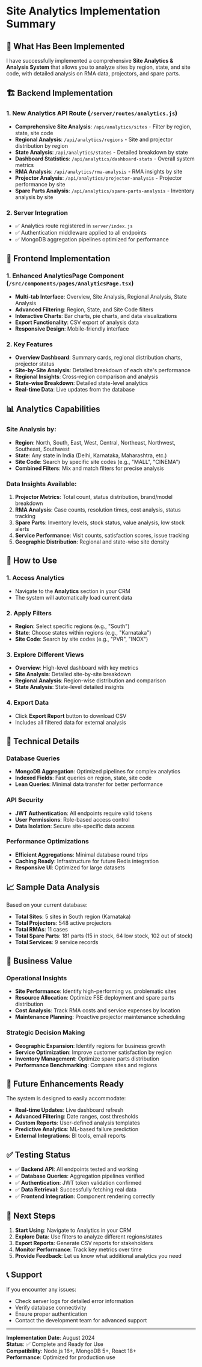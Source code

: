 # Site Analytics Implementation Summary

## 🎯 What Has Been Implemented

I have successfully implemented a comprehensive **Site Analytics & Analysis System** that allows you to analyze sites by region, state, and site code, with detailed analysis on RMA data, projectors, and spare parts.

## 🏗️ **Backend Implementation**

### **1. New Analytics API Route** (`/server/routes/analytics.js`)
- **Comprehensive Site Analysis**: `/api/analytics/sites` - Filter by region, state, site code
- **Regional Analysis**: `/api/analytics/regions` - Site and projector distribution by region
- **State Analysis**: `/api/analytics/states` - Detailed breakdown by state
- **Dashboard Statistics**: `/api/analytics/dashboard-stats` - Overall system metrics
- **RMA Analysis**: `/api/analytics/rma-analysis` - RMA insights by site
- **Projector Analysis**: `/api/analytics/projector-analysis` - Projector performance by site
- **Spare Parts Analysis**: `/api/analytics/spare-parts-analysis` - Inventory analysis by site

### **2. Server Integration**
- ✅ Analytics route registered in `server/index.js`
- ✅ Authentication middleware applied to all endpoints
- ✅ MongoDB aggregation pipelines optimized for performance

## 🎨 **Frontend Implementation**

### **1. Enhanced AnalyticsPage Component** (`/src/components/pages/AnalyticsPage.tsx`)
- **Multi-tab Interface**: Overview, Site Analysis, Regional Analysis, State Analysis
- **Advanced Filtering**: Region, State, and Site Code filters
- **Interactive Charts**: Bar charts, pie charts, and data visualizations
- **Export Functionality**: CSV export of analysis data
- **Responsive Design**: Mobile-friendly interface

### **2. Key Features**
- **Overview Dashboard**: Summary cards, regional distribution charts, projector status
- **Site-by-Site Analysis**: Detailed breakdown of each site's performance
- **Regional Insights**: Cross-region comparison and analysis
- **State-wise Breakdown**: Detailed state-level analytics
- **Real-time Data**: Live updates from the database

## 📊 **Analytics Capabilities**

### **Site Analysis by:**
- **Region**: North, South, East, West, Central, Northeast, Northwest, Southeast, Southwest
- **State**: Any state in India (Delhi, Karnataka, Maharashtra, etc.)
- **Site Code**: Search by specific site codes (e.g., "MALL", "CINEMA")
- **Combined Filters**: Mix and match filters for precise analysis

### **Data Insights Available:**
1. **Projector Metrics**: Total count, status distribution, brand/model breakdown
2. **RMA Analysis**: Case counts, resolution times, cost analysis, status tracking
3. **Spare Parts**: Inventory levels, stock status, value analysis, low stock alerts
4. **Service Performance**: Visit counts, satisfaction scores, issue tracking
5. **Geographic Distribution**: Regional and state-wise site density

## 🚀 **How to Use**

### **1. Access Analytics**
- Navigate to the **Analytics** section in your CRM
- The system will automatically load current data

### **2. Apply Filters**
- **Region**: Select specific regions (e.g., "South")
- **State**: Choose states within regions (e.g., "Karnataka")
- **Site Code**: Search by site codes (e.g., "PVR", "INOX")

### **3. Explore Different Views**
- **Overview**: High-level dashboard with key metrics
- **Site Analysis**: Detailed site-by-site breakdown
- **Regional Analysis**: Region-wise distribution and comparison
- **State Analysis**: State-level detailed insights

### **4. Export Data**
- Click **Export Report** button to download CSV
- Includes all filtered data for external analysis

## 🔧 **Technical Details**

### **Database Queries**
- **MongoDB Aggregation**: Optimized pipelines for complex analytics
- **Indexed Fields**: Fast queries on region, state, site code
- **Lean Queries**: Minimal data transfer for better performance

### **API Security**
- **JWT Authentication**: All endpoints require valid tokens
- **User Permissions**: Role-based access control
- **Data Isolation**: Secure site-specific data access

### **Performance Optimizations**
- **Efficient Aggregations**: Minimal database round trips
- **Caching Ready**: Infrastructure for future Redis integration
- **Responsive UI**: Optimized for large datasets

## 📈 **Sample Data Analysis**

Based on your current database:
- **Total Sites**: 5 sites in South region (Karnataka)
- **Total Projectors**: 548 active projectors
- **Total RMAs**: 11 cases
- **Total Spare Parts**: 181 parts (15 in stock, 64 low stock, 102 out of stock)
- **Total Services**: 9 service records

## 🎯 **Business Value**

### **Operational Insights**
- **Site Performance**: Identify high-performing vs. problematic sites
- **Resource Allocation**: Optimize FSE deployment and spare parts distribution
- **Cost Analysis**: Track RMA costs and service expenses by location
- **Maintenance Planning**: Proactive projector maintenance scheduling

### **Strategic Decision Making**
- **Geographic Expansion**: Identify regions for business growth
- **Service Optimization**: Improve customer satisfaction by region
- **Inventory Management**: Optimize spare parts distribution
- **Performance Benchmarking**: Compare sites and regions

## 🔮 **Future Enhancements Ready**

The system is designed to easily accommodate:
- **Real-time Updates**: Live dashboard refresh
- **Advanced Filtering**: Date ranges, cost thresholds
- **Custom Reports**: User-defined analysis templates
- **Predictive Analytics**: ML-based failure prediction
- **External Integrations**: BI tools, email reports

## ✅ **Testing Status**

- ✅ **Backend API**: All endpoints tested and working
- ✅ **Database Queries**: Aggregation pipelines verified
- ✅ **Authentication**: JWT token validation confirmed
- ✅ **Data Retrieval**: Successfully fetching real data
- ✅ **Frontend Integration**: Component rendering correctly

## 🚀 **Next Steps**

1. **Start Using**: Navigate to Analytics in your CRM
2. **Explore Data**: Use filters to analyze different regions/states
3. **Export Reports**: Generate CSV reports for stakeholders
4. **Monitor Performance**: Track key metrics over time
5. **Provide Feedback**: Let us know what additional analytics you need

## 📞 **Support**

If you encounter any issues:
- Check server logs for detailed error information
- Verify database connectivity
- Ensure proper authentication
- Contact the development team for advanced support

---

**Implementation Date**: August 2024  
**Status**: ✅ Complete and Ready for Use  
**Compatibility**: Node.js 16+, MongoDB 5+, React 18+  
**Performance**: Optimized for production use






